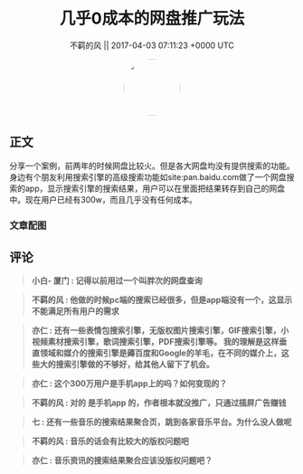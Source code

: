 <h1 align="center">几乎0成本的网盘推广玩法</h1>




<p align="center">
    <a>不羁的风 || 2017-04-03 07:11:23 &#43;0000 UTC</a>
</p>

<div align="center">
    <img src="https://images.zsxq.com/FhlplUJM_-fg4mcNfV-WZ0l5GOVi?e=1590940799&amp;token=kIxbL07-8jAj8w1n4s9zv64FuZZNEATmlU_Vm6zD:baSWjW2VTTe8JgQjNEfIfrC8BMc=" width="100" height="100" style="border:1px solid;border-radius:50%; color:#ffffff"/>
</div>




## 正文

<div>
分享一个案例，前两年的时候网盘比较火。但是各大网盘均没有提供搜索的功能。身边有个朋友利用搜索引擎的高级搜索功能如site:pan.baidu.com做了一个网盘搜索的app，显示搜索引擎的搜索结果，用户可以在里面把结果转存到自己的网盘中。现在用户已经有300w，而且几乎没有任何成本。
</div>

### 文章配图

<div class="image" align="center">

</div>


## 评论

<div align="left">
<div>

<blockquote >
<span> <strong>小白- 厦门 : 记得以前用过一个叫胖次的网盘查询 </strong></span>
</blockquote>

<blockquote >
<span> <strong>不羁的风 : 他做的时候pc端的搜索已经很多，但是app端没有一个，这显示不能满足所有用户的需求 </strong></span>
</blockquote>

<blockquote >
<span> <strong>亦仁 : 还有一些表情包搜索引擎，无版权图片搜索引擎，GIF搜索引擎，小视频素材搜索引擎，歌词搜索引擎，PDF搜索引擎等。 
我的理解是这样垂直领域和媒介的搜索引擎是薅百度和Google的羊毛，在不同的媒介上，这些大的搜索引擎做的不够好，给其他人留下了机会。 </strong></span>
</blockquote>

<blockquote >
<span> <strong>亦仁 : 这个300万用户是手机app上的吗？如何变现的？ </strong></span>
</blockquote>

<blockquote >
<span> <strong>不羁的风 : 对的 是手机app 的，作者根本就没推广，只通过插屏广告赚钱 </strong></span>
</blockquote>

<blockquote >
<span> <strong>七 : 还有一些音乐的搜索结果聚合页，跳到各家音乐平台。为什么没人做呢 </strong></span>
</blockquote>

<blockquote >
<span> <strong>不羁的风 : 音乐的话会有比较大的版权问题吧 </strong></span>
</blockquote>

<blockquote >
<span> <strong>亦仁 : 音乐资讯的搜索结果聚合应该没版权问题吧？ </strong></span>
</blockquote>

</div>
</div>